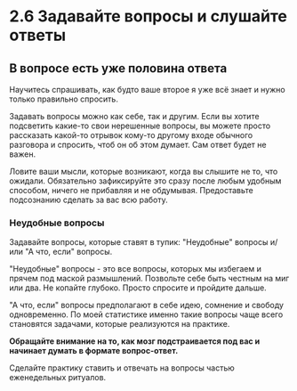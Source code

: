 # 2.6 Задавайте вопросы и слушайте ответы

## В вопросе есть уже половина ответа

Научитесь спрашивать, как будто ваше второе я уже всё знает и нужно только правильно спросить.

Задавать вопросы можно как себе, так и другим. Если вы хотите подсветить какие-то свои нерешенные вопросы, вы можете просто рассказать какой-то отрывок кому-то другому входе обычного разговора и спросить, чтоб он об этом думает. Сам ответ будет не важен. 

Ловите ваши мысли, которые возникают, когда вы слышите не то, что ожидали. Обязательно зафиксируйте это сразу после любым удобным способом, ничего не прибавляя и не обдумывая. Предоставьте подсознанию сделать за вас всю работу.

### Неудобные вопросы

Задавайте вопросы, которые ставят в тупик: "Неудобные" вопросы и/или "А что, если" вопросы.

"Неудобные" вопросы - это все вопросы, которых мы избегаем и прячем под маской размышлений. Позвольте себе быть честным на миг или два. Не копайте глубоко. Просто спросите и пройдите дальше.

"А что, если" вопросы предполагают в себе идею, сомнение и свободу одновременно. По моей статистике именно такие вопросы чаще всего становятся задачами, которые реализуются на практике.

**Обращайте внимание на то, как мозг подстраивается под вас и начинает думать в формате вопрос-ответ.**

Сделайте практику ставить и отвечать на вопросы частью еженедельных ритуалов.
